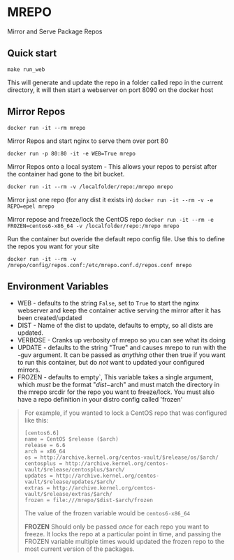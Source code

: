 # MREPO

Mirror and Serve Package Repos

## Quick start

`make run_web` 

This will generate and update the repo in a folder called repo in the current directory, it will then
start a webserver on port 8090 on the docker host 

## Mirror Repos

`docker run -it --rm mrepo`

Mirror Repos and start nginx to serve them over port 80

`docker run -p 80:80 -it -e WEB=True mrepo`

Mirror Repos onto a local system - This allows your repos to persist after the container had gone to the bit bucket.

`docker run -it --rm -v /localfolder/repo:/mrepo mrepo `

Mirror just one repo (for any dist it exists in)
`docker run -it --rm -v -e REPO=epel mrepo`

Mirror repose and freeze/lock the CentOS repo
`docker run -it --rm -e FROZEN=centos6-x86_64 -v /localfolder/repo:/mrepo mrepo`


Run the container but overide the default repo config file. Use this to define the repos you want for your site

`docker run -it --rm -v /mrepo/config/repos.conf:/etc/mrepo.conf.d/repos.conf mrepo`


##  Environment Variables

- WEB - defaults to the string `False`, set to `True` to start the nginx webserver and keep the container active serving the mirror after it has been created/updated
- DIST - Name of the dist to update, defaults to empty, so all dists are updated.
- VERBOSE - Cranks up verbosity of mrepo so you can see what its doing
- UPDATE - defaults to the string "True" and causes mrepo to run with the -guv argument.  It can be passed as *anything* other then true if you want to run this container, but do *not* want to updated your configured mirrors.
- FROZEN - defaults to empty`,  This variable takes a single argument, which *must* be the format "$dist-$arch" and must match the directory in the mrepo srcdir for the repo you want to freeze/lock.  You must also have a repo definition in your distro config called 'frozen'

>For example, if you wanted to lock a CentOS repo that was configured like this:
>
>```
>[centos6.6]
>name = CentOS $release ($arch)
>release = 6.6
>arch = x86_64
>os = http://archive.kernel.org/centos-vault/$release/os/$arch/
>centosplus = http://archive.kernel.org/centos-vault/$release/centosplus/$arch/
>updates = http://archive.kernel.org/centos-vault/$release/updates/$arch/
>extras = http://archive.kernel.org/centos-vault/$release/extras/$arch/
>frozen = file:///mrepo/$dist-$arch/frozen
>```
>The value of the frozen variable would be `centos6-x86_64`
>
>**FROZEN** Should only be passed *once* for each repo you want to freeze. It locks the repo at a particular point in time, and passing the FROZEN variable multiple times would updated the frozen repo to the most current version of the packages.
